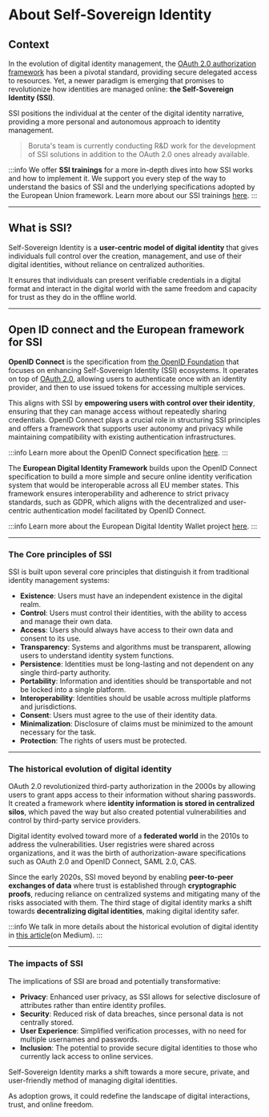 # About Self-Sovereign Identity

## Context

In the evolution of digital identity management, the [OAuth 2.0 authorization framework](https://datatracker.ietf.org/doc/html/rfc6749) has been a pivotal standard, providing secure delegated access to resources. Yet, a newer paradigm is emerging that promises to revolutionize how identities are managed online: **the Self-Sovereign Identity (SSI)**.

SSI positions the individual at the center of the digital identity narrative, providing a more personal and autonomous approach to identity management.

> Boruta's team is currently conducting R&D work for the development of SSI solutions in addition to the OAuth 2.0 ones already available. 

:::info
We offer **SSI trainings** for a more in-depth dives into how SSI works and how to implement it. We support you every step of the way to understand the basics of SSI and the underlying specifications adopted by the European Union framework. Learn more about our SSI trainings [here](https://io.malach.it/ssi-trainings.html).
:::

---

## What is SSI?

Self-Sovereign Identity is a **user-centric model of digital identity** that gives individuals full control over the creation, management, and use of their digital identities, without reliance on centralized authorities.

It ensures that individuals can present verifiable credentials in a digital format and interact in the digital world with the same freedom and capacity for trust as they do in the offline world.

---

## Open ID connect and the European framework for SSI

**OpenID Connect** is the specification from [the OpenID Foundation](https://openid.net/foundation/) that focuses on enhancing Self-Sovereign Identity (SSI) ecosystems. It operates on top of [OAuth 2.0](https://www.rfc-editor.org/rfc/rfc6749), allowing users to authenticate once with an identity provider, and then to use issued tokens for accessing multiple services. 

This aligns with SSI by **empowering users with control over their identity**, ensuring that they can manage access without repeatedly sharing credentials. OpenID Connect plays a crucial role in structuring SSI principles and offers a framework that supports user autonomy and privacy while maintaining compatibility with existing authentication infrastructures.

:::info
Learn more about the OpenID Connect specification [here](https://openid.net/developers/how-connect-works/).
:::

The **European Digital Identity Framework** builds upon the OpenID Connect specification to build a more simple and secure online identity verification system that would be interoperable across all EU member states. This framework ensures interoperability and adherence to strict privacy standards, such as GDPR, which aligns with the decentralized and user-centric authentication model facilitated by OpenID Connect.

:::info
Learn more about the European Digital Identity Wallet project [here](https://github.com/eu-digital-identity-wallet).
:::

---

### The Core principles of SSI

SSI is built upon several core principles that distinguish it from traditional identity management systems:

- **Existence**: Users must have an independent existence in the digital realm.
- **Control**: Users must control their identities, with the ability to access and manage their own data.
- **Access**: Users should always have access to their own data and consent to its use.
- **Transparency**: Systems and algorithms must be transparent, allowing users to understand identity system functions.
- **Persistence**: Identities must be long-lasting and not dependent on any single third-party authority.
- **Portability**: Information and identities should be transportable and not be locked into a single platform.
- **Interoperability**: Identities should be usable across multiple platforms and jurisdictions.
- **Consent**: Users must agree to the use of their identity data.
- **Minimalization**: Disclosure of claims must be minimized to the amount necessary for the task.
- **Protection**: The rights of users must be protected.

---

### The historical evolution of digital identity

OAuth 2.0 revolutionized third-party authorization in the 2000s by allowing users to grant apps access to their information without sharing passwords. It created a framework where **identity information is stored in centralized silos**, which paved the way but also created potential vulnerabilities and control by third-party service providers. 

Digital identity evolved toward more of a **federated world** in the 2010s to address the vulnerabilities. User registries were shared across organizations, and it was the birth of authorization-aware specifications such as OAuth 2.0 and OpenID Connect, SAML 2.0, CAS.

Since the early 2020s, SSI moved beyond by enabling **peer-to-peer exchanges of data** where trust is established through **cryptographic proofs**, reducing reliance on centralized systems and mitigating many of the risks associated with them. The third stage of digital identity marks a shift towards **decentralizing digital identities**, making digital identity safer.

:::info
We talk in more details about the historical evolution of digital identity in [this article](https://medium.com/@io.pascal.knoth/boruta-meets-self-sovereign-identity-as-a-verifiable-credential-issuer-479f2ffa5f4e)(on Medium).
:::

---

### The impacts of SSI

The implications of SSI are broad and potentially transformative:

- **Privacy**: Enhanced user privacy, as SSI allows for selective disclosure of attributes rather than entire identity profiles.
- **Security**: Reduced risk of data breaches, since personal data is not centrally stored.
- **User Experience**: Simplified verification processes, with no need for multiple usernames and passwords.
- **Inclusion**: The potential to provide secure digital identities to those who currently lack access to online services.

Self-Sovereign Identity marks a shift towards a more secure, private, and user-friendly method of managing digital identities.

As adoption grows, it could redefine the landscape of digital interactions, trust, and online freedom.
